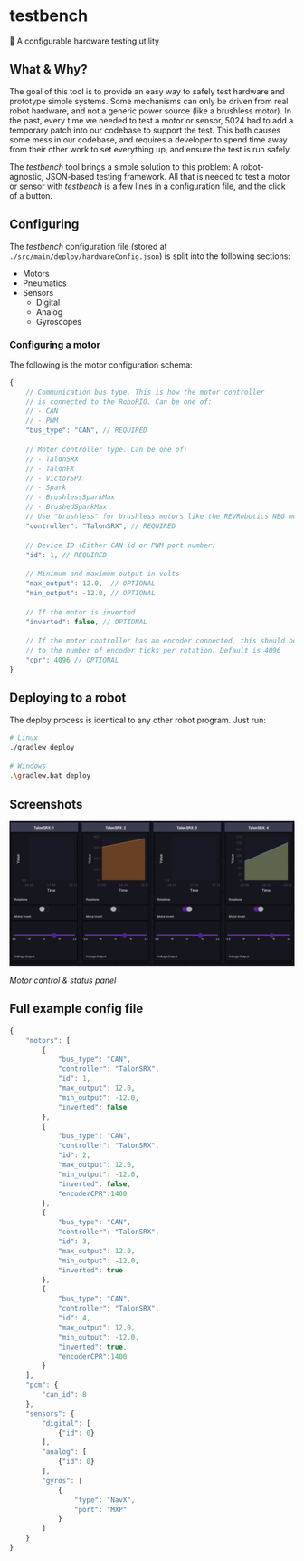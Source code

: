 # testbench
🔧 A configurable hardware testing utility

## What & Why?

The goal of this tool is to provide an easy way to safely test hardware and prototype simple systems. Some mechanisms can only be driven from real robot hardware, and not a generic power source (like a brushless motor). In the past, every time we needed to test a motor or sensor, 5024 had to add a temporary patch into our codebase to support the test. This both causes some mess in our codebase, and requires a developer to spend time away from their other work to set everything up, and ensure the test is run safely.

The *testbench* tool brings a simple solution to this problem: A robot-agnostic, JSON-based testing framework. All that is needed to test a motor or sensor with *testbench* is a few lines in a configuration file, and the click of a button.

## Configuring

The *testbench* configuration file (stored at `./src/main/deploy/hardwareConfig.json`) is split into the following sections:

 - Motors
 - Pneumatics
 - Sensors
   - Digital
   - Analog
   - Gyroscopes

### Configuring a motor

The following is the motor configuration schema:

```js
{
    // Communication bus type. This is how the motor controller 
    // is connected to the RoboRIO. Can be one of:
    // - CAN
    // - PWM
    "bus_type": "CAN", // REQUIRED

    // Motor controller type. Can be one of:
    // - TalonSRX
    // - TalonFX
    // - VictorSPX
    // - Spark
    // - BrushlessSparkMax
    // - BrushedSparkMax
    // Use "brushless" for brushless motors like the REVRobotics NEO motor.
    "controller": "TalonSRX", // REQUIRED

    // Device ID (Either CAN id or PWM port number)
    "id": 1, // REQUIRED

    // Minimum and maximum output in volts
    "max_output": 12.0,  // OPTIONAL
    "min_output": -12.0, // OPTIONAL

    // If the motor is inverted
    "inverted": false, // OPTIONAL

    // If the motor controller has an encoder connected, this should be set 
    // to the number of encoder ticks per rotation. Default is 4096
    "cpr": 4096 // OPTIONAL
}
```

## Deploying to a robot

The deploy process is identical to any other robot program. Just run:

```sh
# Linux
./gradlew deploy

# Windows
.\gradlew.bat deploy
```

## Screenshots

![Motor control & status panel](./docs/testbench_motor_outputs.png)

*Motor control & status panel*

## Full example config file

```js
{
    "motors": [
        {
            "bus_type": "CAN",
            "controller": "TalonSRX",
            "id": 1,
            "max_output": 12.0,
            "min_output": -12.0,
            "inverted": false
        },
        {
            "bus_type": "CAN",
            "controller": "TalonSRX",
            "id": 2,
            "max_output": 12.0,
            "min_output": -12.0,
            "inverted": false,
            "encoderCPR":1400
        },
        {
            "bus_type": "CAN",
            "controller": "TalonSRX",
            "id": 3,
            "max_output": 12.0,
            "min_output": -12.0,
            "inverted": true
        },
        {
            "bus_type": "CAN",
            "controller": "TalonSRX",
            "id": 4,
            "max_output": 12.0,
            "min_output": -12.0,
            "inverted": true,
            "encoderCPR":1400
        }
    ],
    "pcm": {
        "can_id": 8
    },
    "sensors": {
        "digital": [
            {"id": 0}
        ],
        "analog": [
            {"id": 0}
        ],
        "gyros": [
            {
                "type": "NavX",
                "port": "MXP"
            }
        ]
    }
}
```